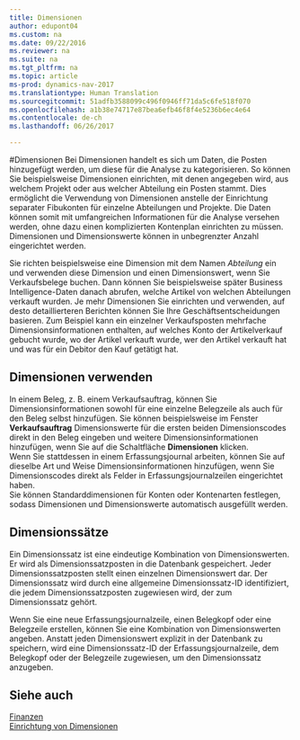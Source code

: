 ```yaml
---
title: Dimensionen
author: edupont04
ms.custom: na
ms.date: 09/22/2016
ms.reviewer: na
ms.suite: na
ms.tgt_pltfrm: na
ms.topic: article
ms-prod: dynamics-nav-2017
ms.translationtype: Human Translation
ms.sourcegitcommit: 51adfb3588099c496f0946ff71da5c6fe518f070
ms.openlocfilehash: a1b38e74717e87bea6efb46f8f4e5236b6ec4e64
ms.contentlocale: de-ch
ms.lasthandoff: 06/26/2017

---
```


#<a name="dimensions"></a>Dimensionen
Bei Dimensionen handelt es sich um Daten, die Posten hinzugefügt werden, um diese für die Analyse zu kategorisieren. So können Sie beispielsweise Dimensionen einrichten, mit denen angegeben wird, aus welchem Projekt oder aus welcher Abteilung ein Posten stammt.
Dies ermöglicht die Verwendung von Dimensionen anstelle der Einrichtung separater Fibukonten für einzelne Abteilungen und Projekte. Die Daten können somit mit umfangreichen Informationen für die Analyse versehen werden, ohne dazu einen komplizierten Kontenplan einrichten zu müssen.
Dimensionen und Dimensionswerte können in unbegrenzter Anzahl eingerichtet werden.  

Sie richten beispielsweise eine Dimension mit dem Namen *Abteilung* ein und verwenden diese Dimension und einen Dimensionswert, wenn Sie Verkaufsbelege buchen. Dann können Sie beispielsweise später Business Intelligence-Daten danach abrufen, welche Artikel von welchen Abteilungen verkauft wurden.
Je mehr Dimensionen Sie einrichten und verwenden, auf desto detaillierteren Berichten können Sie Ihre Geschäftsentscheidungen basieren. Zum Beispiel kann ein einzelner Verkaufsposten mehrfache Dimensionsinformationen enthalten, auf welches Konto der Artikelverkauf gebucht wurde, wo der Artikel verkauft wurde, wer den Artikel verkauft hat und was für ein Debitor den Kauf getätigt hat.  

## <a name="using-dimensions"></a>Dimensionen verwenden
In einem Beleg, z. B. einem Verkaufsauftrag, können Sie Dimensionsinformationen sowohl für eine einzelne Belegzeile als auch für den Beleg selbst hinzufügen. Sie können beispielsweise im Fenster **Verkaufsauftrag** Dimensionswerte für die ersten beiden Dimensionscodes direkt in den Beleg eingeben und weitere Dimensionsinformationen hinzufügen, wenn Sie auf die Schaltfläche **Dimensionen** klicken.  
Wenn Sie stattdessen in einem Erfassungsjournal arbeiten, können Sie auf dieselbe Art und Weise Dimensionsinformationen hinzufügen, wenn Sie Dimensionscodes direkt als Felder in Erfassungsjournalzeilen eingerichtet haben.  
Sie können Standarddimensionen für Konten oder Kontenarten festlegen, sodass Dimensionen und Dimensionswerte automatisch ausgefüllt werden.  

## <a name="dimension-sets"></a>Dimensionssätze
Ein Dimensionssatz ist eine eindeutige Kombination von Dimensionswerten. Er wird als Dimensionssatzposten in die Datenbank gespeichert. Jeder Dimensionssatzposten stellt einen einzelnen Dimensionswert dar. Der Dimensionssatz wird durch eine allgemeine Dimensionssatz-ID identifiziert, die jedem Dimensionssatzposten zugewiesen wird, der zum Dimensionssatz gehört.  

Wenn Sie eine neue Erfassungsjournalzeile, einen Belegkopf oder eine Belegzeile erstellen, können Sie eine Kombination von Dimensionswerten angeben. Anstatt jeden Dimensionswert explizit in der Datenbank zu speichern, wird eine Dimensionssatz-ID der Erfassungsjournalzeile, dem Belegkopf oder der Belegzeile zugewiesen, um den Dimensionssatz anzugeben.  

## <a name="see-also"></a>Siehe auch
[Finanzen](finance-setup.md)  
[Einrichtung von Dimensionen](finance-setup-setup-dimensions.md)  

